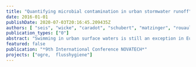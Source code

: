 ```yaml
---
title: "Quantifying microbial contamination in urban stormwater runoff"
date: 2016-01-01
publishDate: 2020-07-03T20:16:45.209435Z
authors: [ "seis", "wicke", "caradot", "schubert", "matzinger", "rouault", "Heinzmann, B.", "Weise, L.", "KÃ¶hler, A." ]
publication_types: ["0"]
abstract: "Swimming in urban surface waters is still an exception in European cities. At the same time there are numerous initiatives trying to achieve a quality of urban surface waters that allows recreational activities including swimming. In order to manage bathing waters properly the EU Bathing Water Directive (2006/7/EC) demands the elaboration of bathing water profiles in which sources of pollution have to be assessed. In order to investigate the relevance of stormwater as a source of microbial contamination as well as the influence of catchment characteristics on the faecal loading, E.Coli, intestinal Enterococci and colony counts have been measured in event related stormwater samples of three different catchment areas in Berlin. The catchment areas were chosen to be as homogeneous as possible representing catchments of old housing buildings (OLD), new housing buildings (NEW), and commercial areas (COM). N-Formylaminoantipyrine (FAA) was measured as a tracer for raw wastewater. Results showed elevated concentrations (1-2 log units) of faecal indicator organisms (FIO) in catchment OLD (104-105 in comparison to 103 cfu/100mL) suggesting illicit connections of wastewater discharges to rainwater drains, which is supported by elevated concentrations of FAA in the same catchment type. This underlines the relevance of these illicit connections as a source of hygienic contamination, which has to be considered when planning urban bathing water activities."
featured: false
publication: "*9th International Conference NOVATECH*"
projects: ["ogre,  flusshygiene"]
---
```


